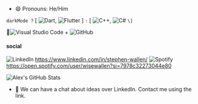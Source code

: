 

- 😄 Pronouns: He/Him

`darkMode ?` \[ ![Dart](https://img.shields.io/badge/dart-%230175C2.svg?style=for-the-badge&logo=dart&logoColor=white), ![Flutter](https://img.shields.io/badge/Flutter-%2302569B.svg?style=for-the-badge&logo=Flutter&logoColor=white) \] `:` \[ ![C++](https://img.shields.io/badge/c++-%2300599C.svg?style=for-the-badge&logo=c%2B%2B&logoColor=white), ![C#](https://img.shields.io/badge/c%23-%23239120.svg?style=for-the-badge&logo=c-sharp&logoColor=white) `\]`

💯![Visual Studio Code](https://img.shields.io/badge/VisualStudioCode-0078d7.svg?style=for-the-badge&logo=visual-studio-code&logoColor=white) + ![GitHub](https://img.shields.io/badge/github-%23121011.svg?style=for-the-badge&logo=github&logoColor=white)

#### social
![LinkedIn](https://img.shields.io/badge/linkedin-%230077B5.svg?style=for-the-badge&logo=linkedin&logoColor=white) https://www.linkedin.com/in/stephen-wallen/
![Spotify](https://img.shields.io/badge/Spotify-1ED760?style=for-the-badge&logo=spotify&logoColor=white) https://open.spotify.com/user/wisewallen?si=7978c32273044e80

![Alex's GitHub Stats](https://github-readme-stats.vercel.app/api?username=a-wallen&show_icons=true&theme=dracula)

- 💬 We can have a chat about ideas over LinkedIn. Contact me using the link.
